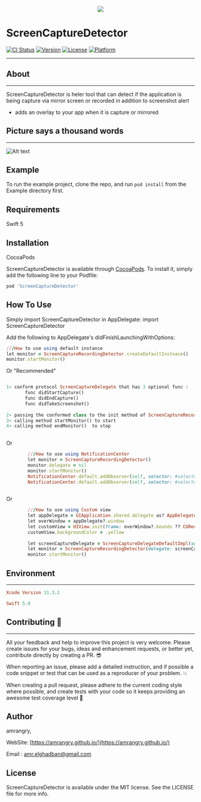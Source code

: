 
<p align="center">
  <img src ="https://github.com/amrangry/ScreenCaptureDetector/blob/master/Example/ScreenCaptureDetector/Images.xcassets/icon.imageset/icon.png?raw=true"/>
</p>

# ScreenCaptureDetector

[![CI Status](https://img.shields.io/travis/amrangry/ScreenCaptureDetector.svg?style=flat)](https://travis-ci.org/amrangry/ScreenCaptureDetector)
[![Version](https://img.shields.io/cocoapods/v/ScreenCaptureDetector.svg?style=flat)](https://cocoapods.org/pods/ScreenCaptureDetector)
[![License](https://img.shields.io/cocoapods/l/ScreenCaptureDetector.svg?style=flat)](https://cocoapods.org/pods/ScreenCaptureDetector)
[![Platform](https://img.shields.io/cocoapods/p/ScreenCaptureDetector.svg?style=flat)](https://cocoapods.org/pods/ScreenCaptureDetector)

---

##  About
---
  ScreenCaptureDetector is heler tool that can detect if the application is being capture via mirror screen or recorded in addition to screenshot alert 
   * adds an overlay to your app when it is capture or mirrored


##  Picture says a thousand words
---

![Alt text](https://github.com/amrangry/ScreenCaptureDetector/blob/master/Example/ScreenCaptureDetector/Images.xcassets/screendetector.dataset/screendetector.gif?raw=true "Screen Player")


## Example

To run the example project, clone the repo, and run `pod install` from the Example directory first.

## Requirements

Swift 5 

## Installation

CocoaPods

ScreenCaptureDetector is available through [CocoaPods](https://cocoapods.org). To install
it, simply add the following line to your Podfile:

```ruby
pod 'ScreenCaptureDetector'
```

## How To Use

Simply import ScreenCaptureDetector in AppDelegate:
import ScreenCaptureDetector

Add the following to AppDelegate's didFinishLaunchingWithOptions:
```ruby
///How to use using default instance
let monitor = ScreenCaptureRecordingDetector.createDafaultInstnace()
monitor.startMonitor()
```
Or "Recommended"
```ruby

1- conform protocol ScreenCaptureDelegate that has 3 optional func :
       func didStartCapture()
       func didEndCapture()
       func didTakeScreenshot()
       
2- passing the conformed class to the init method of ScreenCaptureRecordingDetector
3- calling method startMonitor() to start
4- calling method endMonitor()  to stop 
  
``` 
Or
```ruby
        ///How to use using NotificationCenter
        let monitor = ScreenCaptureRecordingDetector()
        monitor.delegate = nil
        monitor.startMonitor()
        NotificationCenter.default.addObserver(self, selector: #selector(showScreen), name: .screenCapturingStarted, object: nil)
        NotificationCenter.default.addObserver(self, selector: #selector(dimissScreen), name: .screenCapturingEnded, object: nil)
       
```   
Or
```ruby
        ///How to use using Custom view
        let appDelegate = UIApplication.shared.delegate as? AppDelegate
        let overWindow = appDelegate?.window
        let customView = UIView.init(frame: overWindow?.bounds ?? CGRect.init(x: 0, y: 0, width: 200, height: 200))
        customView.backgroundColor = .yellow
        
        let screenCaptureDelegate = ScreenCaptureDelegateDefaultImpl(suspendView: customView, drawOver: overWindow)
        let monitor = ScreenCaptureRecordingDetector(delegate: screenCaptureDelegate)
        monitor.startMonitor()
``` 
## Environment
---
```ruby
Xcode Version 11.3.1
```
```ruby
Swift 5.0
```

## Contributing 🤘
---
All your feedback and help to improve this project is very welcome. Please create issues for your bugs, ideas and enhancement requests, or better yet, contribute directly by creating a PR. 😎

When reporting an issue, please add a detailed instruction, and if possible a code snippet or test that can be used as a reproducer of your problem. 💥

When creating a pull request, please adhere to the current coding style where possible, and create tests with your code so it keeps providing an awesome test coverage level 💪

## Author

amrangry,

WebSite: [https://amrangry.github.io/](https://amrangry.github.io/)

Email : amr.elghadban@gmail.com

## License

ScreenCaptureDetector is available under the MIT license. See the LICENSE file for more info.

